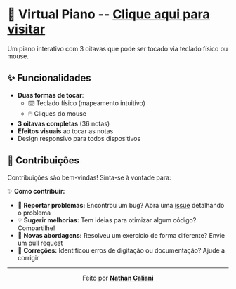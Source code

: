 # 🎹 Virtual Piano -- [Clique aqui para visitar](https://ntcalii.github.io/Piano_Virtual/)

Um piano interativo com 3 oitavas que pode ser tocado via teclado físico ou mouse.

## ✨ Funcionalidades

- **Duas formas de tocar**:
  - ⌨️ Teclado físico (mapeamento intuitivo)
  - 🖱️ Cliques do mouse
- **3 oitavas completas** (36 notas)
- **Efeitos visuais** ao tocar as notas
- Design responsivo para todos dispositivos

## 🤝 Contribuições

Contribuições são bem-vindas! Sinta-se à vontade para:

✨ **Como contribuir:**
- 🐛 **Reportar problemas:** Encontrou um bug? Abra uma [issue](https://github.com/NtCalii/Sistema_de_Controle_de_Estoque/issues) detalhando o problema
- 💡 **Sugerir melhorias:** Tem ideias para otimizar algum código? Compartilhe!
- 🧠 **Novas abordagens:** Resolveu um exercício de forma diferente? Envie um pull request
- 📝 **Correções:** Identificou erros de digitação ou documentação? Ajude a corrigir

---

<div align="center">
  
Feito por **[Nathan Caliani](https://github.com/NtCalii)**  

</div>
